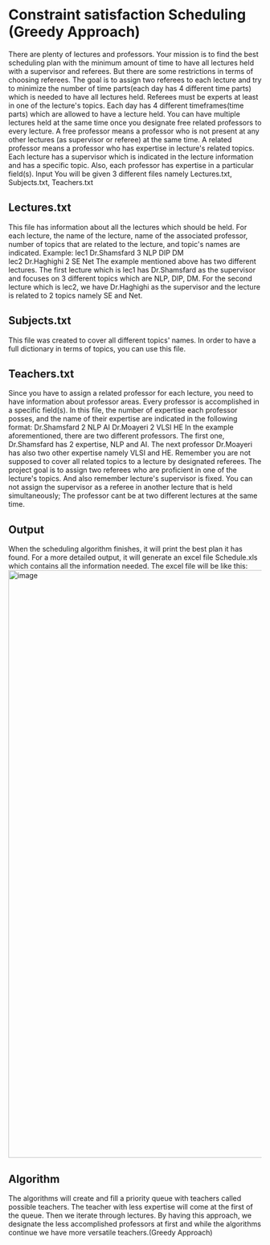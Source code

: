 # Constraint satisfaction Scheduling (Greedy Approach)

There are plenty of lectures and professors. Your mission is to find the best scheduling plan with the minimum amount of time to have all lectures held with a supervisor and referees. But there are some restrictions in terms of choosing referees.
The goal is to assign two referees to each lecture and try to minimize the number of time parts(each day has 4 different time parts) which is needed to have all lectures held. Referees must be experts at least in one of the lecture's topics. Each day has 4 different timeframes(time parts) which are allowed to have a lecture held. You can have multiple lectures held at the same time once you designate free related professors to every lecture. A free professor means a professor who is not present at any other lectures (as supervisor or referee) at the same time. A related professor means a professor who has expertise in lecture's related topics.
Each lecture has a supervisor which is indicated in the lecture information and has a specific topic. Also, each professor has expertise in a particular field(s).
Input
You will be given 3 different files namely Lectures.txt, Subjects.txt, Teachers.txt
## Lectures.txt 
This file has information about all the lectures which should be held. For each lecture, the name of the lecture, name of the associated professor, number of topics that are related to the lecture, and topic's names are indicated. Example: 
lec1 
Dr.Shamsfard 
3 
NLP 
DIP 
DM  
lec2 
Dr.Haghighi 
2 
SE 
Net 
The example mentioned above has two different lectures. The first lecture which is lec1 has Dr.Shamsfard as the supervisor and focuses on 3 different topics which are NLP, DIP, DM. For the second lecture which is lec2, we have Dr.Haghighi as the supervisor and the lecture is related to 2 topics namely SE and Net.
## Subjects.txt 
This file was created to cover all different topics' names. In order to have a full dictionary in terms of topics, you can use this file.
## Teachers.txt 
Since you have to assign a related professor for each lecture, you need to have information about professor areas. Every professor is accomplished in a specific field(s). In this file, the number of expertise each professor posses, and the name of their expertise are indicated in the following format: 
Dr.Shamsfard 
2 
NLP 
AI 
Dr.Moayeri 
2 
VLSI 
HE 
In the example aforementioned, there are two different professors. The first one, Dr.Shamsfard has 2 expertise, NLP and AI. The next professor Dr.Moayeri has also two other expertise namely VLSI and HE.
Remember you are not supposed to cover all related topics to a lecture by designated referees. The project goal is to assign two referees who are proficient in one of the lecture's topics. 
And also remember lecture's supervisor is fixed. You can not assign the supervisor as a referee in another lecture that is held simultaneously; The professor cant be at two different lectures at the same time.
## Output
When the scheduling algorithm finishes, it will print the best plan it has found. For a more detailed output, it will generate an excel file Schedule.xls which contains all the information needed. The excel file will be like this:
<img width="1169" alt="image" src="https://user-images.githubusercontent.com/28820932/120727439-c9fd9880-c4ef-11eb-8930-0e221d11aee8.png">



## Algorithm
The algorithms will create and fill a priority queue with teachers called possible teachers. The teacher with less expertise will come at the first of the queue. Then we iterate through lectures. By having this approach, we designate the less accomplished professors at first and while the algorithms continue we have more versatile teachers.(Greedy Approach)

